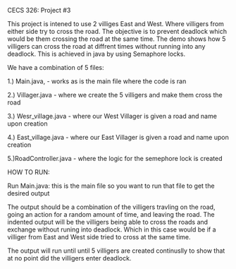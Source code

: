 
CECS 326: Project #3

This project is intened to use 2 villiges East and West. Where villigers from either side try to cross the road. The objective is to prevent deadlock which would be
them crossing the road at the same time. The demo shows how 5 villigers can cross the road at diffrent times without running into any deadlock. This is achieved in java by using Semaphore locks.

We have a combination of 5 files:

1.) Main.java, - works as is the main file where the code is ran 

2.) Villager.java - where we create the 5 villigers and make them cross the road

3.) Wesr_village.java - where our West Villager is given a road and name upon creation

4.) East_village.java - where our East Villager is given a road and name upon creation

5.)RoadController.java - where the logic for the semephore lock is created  

HOW TO RUN:

Run Main.java: this is the main file so you want to run that file to get the desired output

The output should be a combination of the villigers travling on the road, going an action for a random amount of time, and leaving the road. The indented output will be the villigers being able to cross the roads and exchange without runing into deadlock.
Which in this case would be if a villiger from East and West side tried to cross at the same time.

The output will run until until 5 villigers are created continuslly to show that at no point did the villigers enter deadlock.
